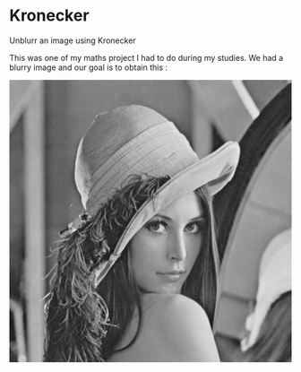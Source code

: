 # Kronecker
Unblurr an image using Kronecker

This was one of my maths project I had to do during my studies. 
We had a blurry image and our goal is to obtain this :

![alt text](https://github.com/emo238/Kronecker/blob/main/image%20net.jpg?raw=true)
